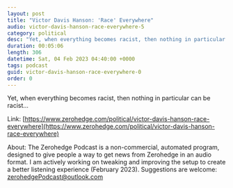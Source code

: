 ```yaml
---
layout: post
title: "Victor Davis Hanson: 'Race' Everywhere"
audio: victor-davis-hanson-race-everywhere-5
category: political
desc: "Yet, when everything becomes racist, then nothing in particular can be racist..."
duration: 00:05:06
length: 306
datetime: Sat, 04 Feb 2023 04:40:00 +0000
tags: podcast
guid: victor-davis-hanson-race-everywhere-0
order: 0
---
```

Yet, when everything becomes racist, then nothing in particular can be racist...

Link: [https://www.zerohedge.com/political/victor-davis-hanson-race-everywhere](https://www.zerohedge.com/political/victor-davis-hanson-race-everywhere)

About: The Zerohedge Podcast is a non-commercial, automated program, designed to give people a way to get news from Zerohedge in an audio format.  I am actively working on tweaking and improving the setup to create a better listening experience (February 2023).  Suggestions are welcome: [zerohedgePodcast@outlook.com](mailto:zerohedgePodcast@outlook.com)